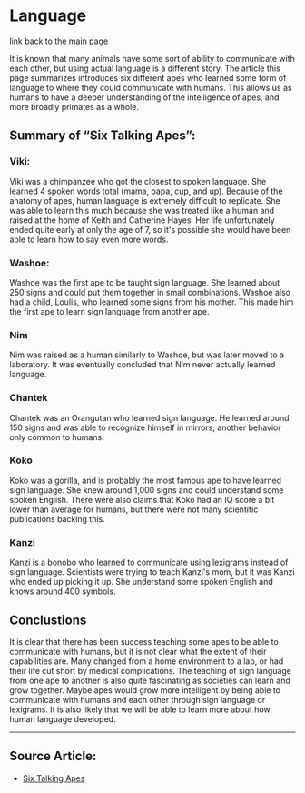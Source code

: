 # **Language**

link back to the [main page](https://github.com/lyerlajd/INFOTC1600markdown/blob/main/README.md)

It is known that many animals have some sort of ability to communicate with each other, but using actual language is a different story. The article this page summarizes introduces six different apes who learned some form of language to where they could communicate with humans. This allows us as humans to have a deeper understanding of the intelligence of apes, and more broadly primates as a whole.

## **Summary of “Six Talking Apes”:**

### Viki: 

Viki was a chimpanzee who got the closest to spoken language. She learned 4 spoken words total (mama, papa, cup, and up). Because of the anatomy of apes, human language is extremely difficult to replicate. She was able to learn this much because she was treated like a human and raised at the home of Keith and Catherine Hayes. Her life unfortunately ended quite early at only the age of 7, so it's possible she would have been able to learn how to say even more words.

### Washoe:

Washoe was the first ape to be taught sign language. She learned about 250 signs and could put them together in small combinations. Washoe also had a child, Loulis, who learned some signs from his mother. This made him the first ape to learn sign language from another ape.

### Nim

Nim was raised as a human similarly to Washoe, but was later moved to a laboratory. It was eventually concluded that Nim never actually learned language.

### Chantek

Chantek was an Orangutan who learned sign language. He learned around 150 signs and was able to recognize himself in mirrors; another behavior only common to humans.

### Koko

Koko was a gorilla, and is probably the most famous ape to have learned sign language. She knew around 1,000 signs and could understand some spoken English. There were also claims that Koko had an IQ score a bit lower than average for humans, but there were not many scientific publications backing this.

### Kanzi

Kanzi is a bonobo who learned to communicate using lexigrams instead of sign language. Scientists were trying to teach Kanzi's mom, but it was Kanzi who ended up picking it up. She understand some spoken English and knows around 400 symbols.

## Conclustions

It is clear that there has been success teaching some apes to be able to communicate with humans, but it is not clear what the extent of their capabilities are. Many changed from a home environment to a lab, or had their life cut short by medical complications. The teaching of sign language from one ape to another is also quite fascinating as societies can learn and grow together. Maybe apes would grow more intelligent by being able to communicate with humans and each other through sign language or lexigrams. It is also likely that we will be able to learn more about how human language developed.

------------
## **Source Article:**
* [Six Talking Apes](https://www.smithsonianmag.com/science-nature/six-talking-apes-48085302/)
